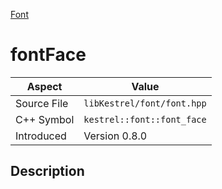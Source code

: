 [Font](index)
# fontFace
| Aspect | Value |
| --- | --- |
| Source File | `libKestrel/font/font.hpp` |
| C++ Symbol | `kestrel::font::font_face` |
| Introduced | Version 0.8.0 |
## Description

